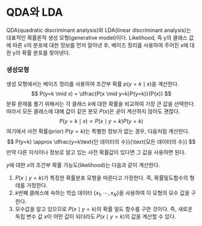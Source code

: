 # QDA와 LDA

QDA(quadratic discriminant analysis)와 LDA(linear discriminant analysis)는 대표적인 확률론적 생성 모형(generative model)이다. Likelihood, 즉 y의 클래스 값에 따른 x의 분포에 대한 정보를 먼저 알아낸 후, 베이즈 정리를 사용하여 주어진 x에 대한 y의 확률 분포를 찾아낸다.



### 생성모형

생성 모형에서는 베이즈 정리를 사용하여 조건부 확률 $p(y=k \mid x)$을 계산한다.
$$
P(y=k \mid x) = \dfrac{P(x \mid y=k)P(y=k)}{P(x)}
$$
분류 문제를 풀기 위해서는 각 클래스 $k$에 대한 확률을 비교하여 가장 큰 값을 선택한다. 따라서 모든 클래스에 대해 값이 같은 분모 $P(x)$은 굳이 계산하지 않아도 괜찮다.
$$
P(y=k \mid x) \,\,\propto\,\, P(x \mid y=k)P(y=k)
$$
여기에서 사전 확률(prior) $P(y=k)$는 특별한 정보가 없는 경우, 다음처럼 계산한다.
$$
P(y=k) \approx \dfrac{y=k\text{인 데이터의 수}}{\text{모든 데이터의 수}}
$$
만약 다른 지식이나 정보로 알고 있는 사전 확률값이 있다면 그 값을 사용하면 된다.



$y$에 대한 $x$의 조건부 확률 가능도(likelihood)는 다음과 같이 계산한다.

1. $P(x \mid y=k)$가 특정한 확률분포 모형을 따른다고 가정한다. 즉, 확률밀도함수의 형태를 가정한다.
2. $k$번째 클래스에 속하는 학습 데이터 $\{x_1, \cdots, x_N\}$을 사용하여 이 모형의 모수 값을 구한다.
3. 모수값을 알고 있으므로 $P(x \mid y=k)$의 확률 밀도 함수를 구한 것이다. 즉, 새로운 독립 변수 값 $x$이 어떤 값이 되더라도 $P(x \mid y=k)$의 값을 계산할 수 있다.